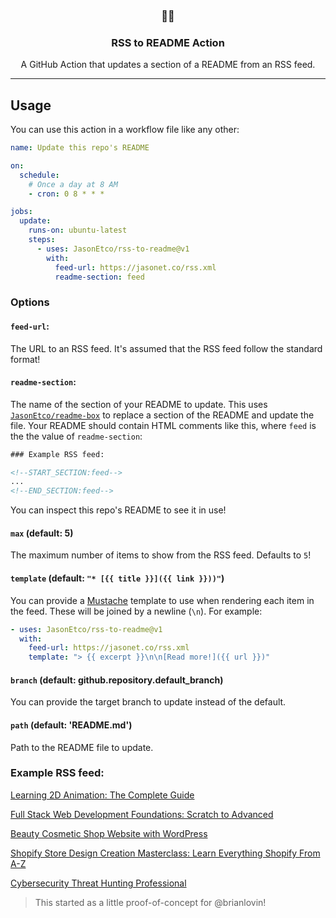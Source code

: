 <h3 align="center">📡📝</h3>
<h3 align="center">RSS to README Action</h3>
<p align="center">A GitHub Action that updates a section of a README from an RSS feed.</p>

---

## Usage

You can use this action in a workflow file like any other:

```yml
name: Update this repo's README

on:
  schedule:
    # Once a day at 8 AM
    - cron: 0 8 * * *

jobs:
  update:
    runs-on: ubuntu-latest
    steps:
      - uses: JasonEtco/rss-to-readme@v1
        with:
          feed-url: https://jasonet.co/rss.xml
          readme-section: feed
```

### Options

#### `feed-url`:

The URL to an RSS feed. It's assumed that the RSS feed follow the standard format!

#### `readme-section`:

The name of the section of your README to update. This uses [`JasonEtco/readme-box`](https://github.com/JasonEtco/readme-box) to replace a section of the README and update the file. Your README should contain HTML comments like this, where `feed` is the the value of `readme-section`:

```html
### Example RSS feed:

<!--START_SECTION:feed-->
...
<!--END_SECTION:feed-->
```

You can inspect this repo's README to see it in use!

#### `max` (default: 5)

The maximum number of items to show from the RSS feed. Defaults to `5`!

#### `template` (default: `"* [{{ title }}]({{ link }}))"`)

You can provide a [Mustache](https://github.com/janl/mustache.js) template to use when rendering each item in the feed. These will be joined by a newline (`\n`). For example:

```yaml
- uses: JasonEtco/rss-to-readme@v1
  with:
    feed-url: https://jasonet.co/rss.xml
    template: "> {{ excerpt }}\n\n[Read more!]({{ url }})"
```

#### `branch` (default: github.repository.default_branch)

You can provide the target branch to update instead of the default.

#### `path` (default: 'README.md')

Path to the README file to update.

### Example RSS feed:

<!--START_SECTION:example-->
> 

[Learning 2D Animation: The Complete Guide](https:&#x2F;&#x2F;sanet.st&#x2F;blogs&#x2F;bonnytuts&#x2F;learning_d_animation_the_complete_guide.4056686.html)
> 

[Full Stack Web Development Foundations: Scratch to Advanced](https:&#x2F;&#x2F;sanet.st&#x2F;blogs&#x2F;bonnytuts&#x2F;full_stack_web_development_foundations_scratch_to_advanced.4056680.html)
> 

[Beauty Cosmetic Shop Website with WordPress](https:&#x2F;&#x2F;sanet.st&#x2F;blogs&#x2F;bonnytuts&#x2F;beauty_cosmetic_shop_website_with_wordpress.4056679.html)
> 

[Shopify Store Design   Creation Masterclass: Learn Everything Shopify From A-Z](https:&#x2F;&#x2F;sanet.st&#x2F;blogs&#x2F;coursetraining&#x2F;shopify_store_design__creation_masterclass_learn_everything_shopify_from_a_z.4056677.html)
> 

[Cybersecurity Threat Hunting Professional](https:&#x2F;&#x2F;sanet.st&#x2F;blogs&#x2F;exclusivetutorials&#x2F;cybersecurity_threat_hunting_professional.4056675.html)
<!--END_SECTION:example-->

> This started as a little proof-of-concept for @brianlovin!
